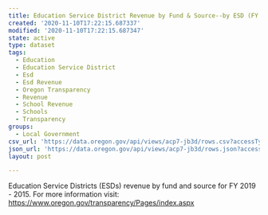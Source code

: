 ```yaml
---
title: Education Service District Revenue by Fund & Source--by ESD (FY 2019 -15)
created: '2020-11-10T17:22:15.687337'
modified: '2020-11-10T17:22:15.687347'
state: active
type: dataset
tags:
  - Education
  - Education Service District
  - Esd
  - Esd Revenue
  - Oregon Transparency
  - Revenue
  - School Revenue
  - Schools
  - Transparency
groups:
  - Local Government
csv_url: 'https://data.oregon.gov/api/views/acp7-jb3d/rows.csv?accessType=DOWNLOAD'
json_url: 'https://data.oregon.gov/api/views/acp7-jb3d/rows.json?accessType=DOWNLOAD'
layout: post

---
```

Education Service Districts (ESDs) revenue by fund and source for FY 2019 - 2015. For more information visit: https://www.oregon.gov/transparency/Pages/index.aspx
